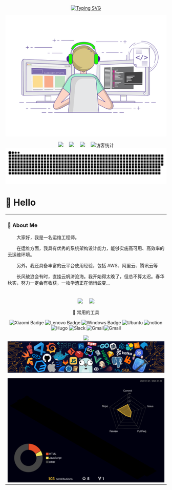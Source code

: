 <div align="center">
  
  <!-- dynamic typing effect 动态打字效果 -->
  <div align="center">
    <a href="https://www.cnsre.cn/">
      <img src="https://readme-typing-svg.demolab.com?font=Fira+Code&pause=1000&width=435&lines=www.cnsre.cn(SRE运维博客);关于我的介绍!&center=true&size=27" alt="Typing SVG" />
    </a>
  </div>

  <!-- knock code pictures 敲代码的图片 -->
  <img src="./assets/images/coding.gif" /><br>

  <!-- profile logo 个人资料徽标 -->
  <div align="center">
    <a href="https://www.cnsre.cn/"><img src="https://img.shields.io/badge/Website-博客-blue" /></a>&emsp;
    <a href="https://twitter.com/"><img src="https://img.shields.io/badge/Twitter-推特-blue" /></a>&emsp;
    <a href="https://www.youtube.com/UC4nDk0V8I1c6m3CIo0F2LIQ"><img src="https://img.shields.io/badge/YouTube-油管-c32136" /></a>&emsp;
    <!-- visitor statistics logo 访客数统计徽标 -->
    <img src="https://visitor-badge.glitch.me/badge?page_id=xwlops" alt="访客统计" />
  </div>

  <!-- Snake Code Contribution Map 贪吃蛇代码贡献图 -->
  <img src="./profile-snake-contrib/github-contribution-grid-snake.svg" />
  
</div>

#  🙋 Hello

<table>
<tr><td>

<!-- About me 关于我 -->
### 🤺 About Me

<p>&emsp;&emsp;大家好，我是一名运维工程师。</p>
<p>&emsp;&emsp;在运维方面，我具有优秀的系统架构设计能力，能够实施高可用、高效率的云运维环境。</p>
<p>&emsp;&emsp;另外，我还具备丰富的云平台使用经验，包括 AWS、阿里云、腾讯云等</p>
<p>&emsp;&emsp;长风破浪会有时，直挂云帆济沧海。我开始得太晚了，但总不算太迟。春华秋实，努力一定会有收获，一枚学渣正在悄悄蜕变...</p>
</td></tr>
<tr>
<td>

<div style="display:flex; justify-content:center; margin-top:20px;">
  <div style="margin-right:10px;">
    <img height="137px" src="https://github-readme-stats-git-masterrstaa-rickstaa.vercel.app/api?username=xwlops&hide_title=true&hide_border=true&show_icons=trueline_height=21&text_color=000&icon_color=000&bg_color=0,ea6161,ffc64d,fffc4d,52fa5a&theme=graywhite" />      
  </div>
  <div style="margin-left:10px;">
    <img height="137px" src="https://github-readme-stats-git-masterrstaa-rickstaa.vercel.app/api/top-langs/?username=xwlops&hide_title=true&hide_border=true&layout=compact&langs_count=6&text_color=000&icon_color=fff&bg_color=0,52fa5a,4dfcff,c64dff&theme=graywhite" />
  </div>
</div>

<div align="center" >

<!--  skill badge 技能徽章 -->

🧰 常用的工具

![Xiaomi Badge](https://img.shields.io/badge/Xiaomi-FF6900?logo=xiaomi&logoColor=fff&style=flat)   ![Lenovo Badge](https://img.shields.io/badge/Lenovo-E2231A?logo=lenovo&logoColor=fff&style=flat)  ![Windows Badge](https://img.shields.io/badge/Windows-0078D6?logo=windows&logoColor=fff&style=flat) ![Ubuntu](https://img.shields.io/badge/Ubuntu-FF6900?logo=Ubuntu&logoColor=fff&style=flat) ![notion](https://img.shields.io/badge/Notion-5C2D91?logo=notion&logoColor=fff&style=flat)  ![Hugo](https://img.shields.io/badge/Hugo-ff4088?logo=hugo&logoColor=fff&style=flat) ![Slack](https://img.shields.io/badge/Slack-097eff?logo=Slack) ![Gmail](https://img.shields.io/badge/Gmail-ffffff?logo=gmail)![Gmail](https://img.shields.io/badge/Telegram-0073aa?logo=Telegram)
<!-- programming tool icon 编程工具图标 -->
<img src="https://skillicons.dev/icons?i=aws,ansible,bash,cloudflare,discord,docker,dynamodb,gcp,git,github,gitlab,grafana,instagram,jenkins,kafka,kubernetes,linux,md,mysql,nginx,openstack,powershell,prometheus,py,redis,twitter,vercel,vim,vscode,wordpress" /><br>
<img src="./assets/images/icon.png" /></div>

<!-- profile-3d-contrib 3D贡献图-->
<img src="./profile-3d-contrib/profile-night-rainbow.svg" />
</div>
<div align="center" >
</div>
